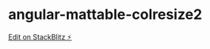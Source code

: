 # angular-mattable-colresize2

[Edit on StackBlitz ⚡️](https://stackblitz.com/edit/angular-mattable-colresize2)